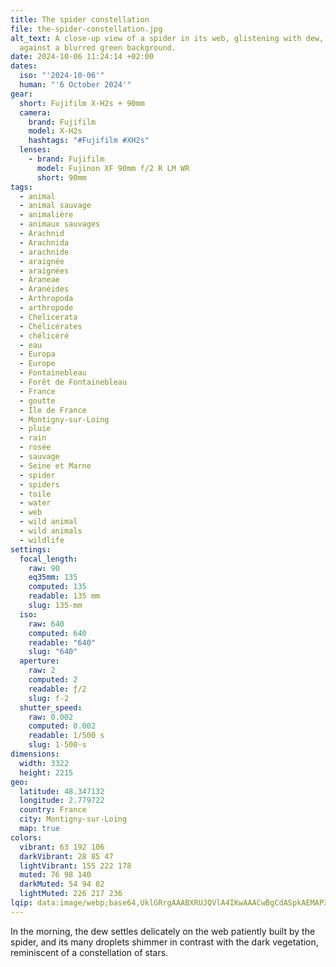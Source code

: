```yaml
---
title: The spider constellation
file: the-spider-constellation.jpg
alt_text: A close-up view of a spider in its web, glistening with dew, set
  against a blurred green background.
date: 2024-10-06 11:24:14 +02:00
dates:
  iso: "'2024-10-06'"
  human: "'6 October 2024'"
gear:
  short: Fujifilm X-H2s + 90mm
  camera:
    brand: Fujifilm
    model: X-H2s
    hashtags: "#Fujifilm #XH2s"
  lenses:
    - brand: Fujifilm
      model: Fujinon XF 90mm f/2 R LM WR
      short: 90mm
tags:
  - animal
  - animal sauvage
  - animalière
  - animaux sauvages
  - Arachnid
  - Arachnida
  - arachnide
  - araignée
  - araignées
  - Araneae
  - Aranéides
  - Arthropoda
  - arthropode
  - Chelicerata
  - Chélicérates
  - chélicéré
  - eau
  - Europa
  - Europe
  - Fontainebleau
  - Forêt de Fontainebleau
  - France
  - goutte
  - Ile de France
  - Montigny-sur-Loing
  - pluie
  - rain
  - rosée
  - sauvage
  - Seine et Marne
  - spider
  - spiders
  - toile
  - water
  - web
  - wild animal
  - wild animals
  - wildlife
settings:
  focal_length:
    raw: 90
    eq35mm: 135
    computed: 135
    readable: 135 mm
    slug: 135-mm
  iso:
    raw: 640
    computed: 640
    readable: "640"
    slug: "640"
  aperture:
    raw: 2
    computed: 2
    readable: ƒ/2
    slug: f-2
  shutter_speed:
    raw: 0.002
    computed: 0.002
    readable: 1/500 s
    slug: 1-500-s
dimensions:
  width: 3322
  height: 2215
geo:
  latitude: 48.347132
  longitude: 2.779722
  country: France
  city: Montigny-sur-Loing
  map: true
colors:
  vibrant: 63 192 106
  darkVibrant: 28 85 47
  lightVibrant: 155 222 178
  muted: 76 98 140
  darkMuted: 54 94 82
  lightMuted: 226 217 236
lqip: data:image/webp;base64,UklGRrgAAABXRUJQVlA4IKwAAACwBgCdASpkAEMAP3Guyl4/uLwtqhRrU/AuCWcA093mAZgMHwWWExTWImSI+TRFH6lxz8VVrn2Py7LLJs3vAAD+7Q598tzvMmkrKDdEhEsalyOsXqnNJqpH1czj1jA4oTF3Mu2wWPFBfJQptN2WT25LD+Dm8iRg/pjowrf4Ynl60sQk6RmODxA7XuM1nypv8jgyGHSz1DlqQLM9tA6uWeIFZcysW72WnIP9dAAA
---
```


In the morning, the dew settles delicately on the web patiently built by the spider, and its many droplets shimmer in contrast with the dark vegetation, reminiscent of a constellation of stars.
